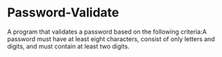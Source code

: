 # Password-Validate
A program that validates a password based on the following criteria:A password must have at least eight characters, consist of only letters and digits, and must contain at least two digits.
